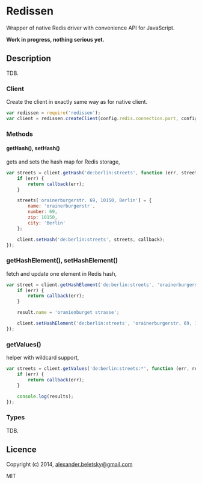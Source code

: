 # Redissen

Wrapper of native Redis driver with convenience API for JavaScript.

**Work in progress, nothing serious yet.**

## Description

TDB.

### Client

Create the client in exactly same way as for native client.

```js
var redissen = require('redissen');
var client = redissen.createClient(config.redis.connection.port, config.redis.connection.host);
```

### Methods

#### getHash(), setHash()

gets and sets the hash map for Redis storage,

```js
var streets = client.getHash('de:berlin:streets', function (err, streets) {
	if (err) {
		return callback(err);
	}

	streets['orainerburgerstr. 69, 10150, Berlin'] = {
		name: 'orainerburgerstr',
		number: 69,
		zip: 10150,
		city: 'Berlin'
	};

	client.setHash('de:berlin:streets', streets, callback);
});

```

### getHashElement(), setHashElement()

fetch and update one element in Redis hash,

```js
var street = client.getHashElement('de:berlin:streets', 'orainerburgerstr. 69, 10150, Berlin', function (err, result) {
	if (err) {
		return callback(err);
	}

	result.name = 'oranienburget strasse';

	client.setHashElement('de:berlin:streets', 'orainerburgerstr. 69, 10150, Berlin', callback);
});
```

### getValues()

helper with wildcard support,

```js
var streets = client.getValues('de:berlin:streets:*', function (err, results) {
	if (err) {
		return callback(err);
	}

	console.log(results);
});
```

### Types

TDB.

## Licence

Copyright (c) 2014, alexander.beletsky@gmail.com

MIT
